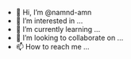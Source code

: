 - 👋 Hi, I’m @namnd-amn
- 👀 I’m interested in ...
- 🌱 I’m currently learning ...
- 💞️ I’m looking to collaborate on ...
- 📫 How to reach me ...

<!---
namnd-amn/namnd-amn is a ✨ special ✨ repository because its `README.md` (this file) appears on your GitHub profile.
You can click the Preview link to take a look at your changes.
--->
